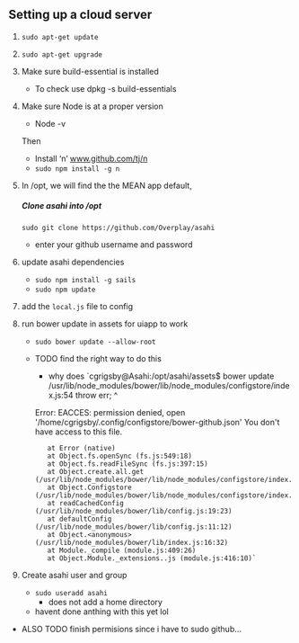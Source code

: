

## Setting up a cloud server

1. `sudo apt-get update`

2. `sudo apt-get upgrade`

3. Make sure build-essential is installed
    - To check use dpkg -s build-essentials

4. Make sure Node is at a proper version
    - Node -v

    Then
    - Install ‘n’ www.github.com/tj/n
    - `sudo npm install -g n`



5. In /opt, we will find the the MEAN app default,

    ##### Clone asahi into /opt

    `sudo git clone https://github.com/Overplay/asahi`
    - enter your github username and password

6. update asahi dependencies
    - `sudo npm install -g sails`
    - `sudo npm update`

7. add the `local.js` file to config

8. run bower update in assets for uiapp to work
    - `sudo bower update --allow-root`
    - TODO find the right way to do this
        - why does
        `cgrigsby@Asahi:/opt/asahi/assets$ bower update
         /usr/lib/node_modules/bower/lib/node_modules/configstore/index.js:54
         				throw err;
         				^

         Error: EACCES: permission denied, open '/home/cgrigsby/.config/configstore/bower-github.json'
         You don't have access to this file.

             at Error (native)
             at Object.fs.openSync (fs.js:549:18)
             at Object.fs.readFileSync (fs.js:397:15)
             at Object.create.all.get (/usr/lib/node_modules/bower/lib/node_modules/configstore/index.js:35:26)
             at Object.Configstore (/usr/lib/node_modules/bower/lib/node_modules/configstore/index.js:28:44)
             at readCachedConfig (/usr/lib/node_modules/bower/lib/config.js:19:23)
             at defaultConfig (/usr/lib/node_modules/bower/lib/config.js:11:12)
             at Object.<anonymous> (/usr/lib/node_modules/bower/lib/index.js:16:32)
             at Module._compile (module.js:409:26)
             at Object.Module._extensions..js (module.js:416:10)`


9. Create asahi user and group
    - `sudo useradd asahi`
         - does not add a home directory
    - havent done anthing with this yet lol


- ALSO TODO finish permisions since i have to sudo github...